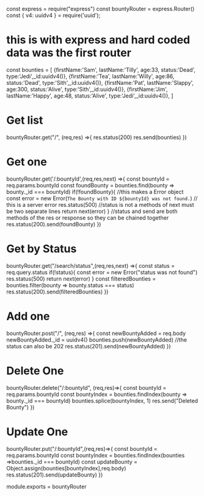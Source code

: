 const express = require("express")
const bountyRouter = express.Router()
const { v4: uuidv4 } = require('uuid');

# this is with express and hard coded data was the first router
 const bounties = [
     {firstName:'Sam', lastName:'Tilly', age:33, status:'Dead', type:'Jedi',_id:uuidv4()},
     {firstName:'Tea', lastName:'Willy', age:86, status:'Dead', type:'Sith',_id:uuidv4()},
    {firstName:'Pat', lastName:'Slappy', age:300, status:'Alive', type:'Sith',_id:uuidv4()},
    {firstName:'Jim', lastName:'Happy', age:48, status:'Alive', type:'Jedi',_id:uuidv4()},
 ]

 # Get list

bountyRouter.get("/", (req,res) =>{
    res.status(200)
    res.send(bounties) 
})

# Get one
bountyRouter.get('/:bountyId',(req,res,next) =>{
    const bountyId = req.params.bountyId
    const foundBounty = bounties.find(bounty => bounty._id === bountyId)
    if(!foundBounty){
        //this makes a Error object
        const error = new Error(`The Bounty with ID ${bountyId} was not found.`)
        // this is a server error
        res.status(500)
        //status is not a methods of next must be two separate lines
        return next(error)
    }
    //status and send are both methods of the res or response so they can be chained together
    res.status(200).send(foundBounty)
})
# Get by Status
bountyRouter.get("/search/status",(req,res,next) =>{
    const status = req.query.status
    if(!status){
        const error = new Error("status was not found")
        res.status(500)
        return next(error)
    }
    const filteredBounties = bounties.filter(bounty => bounty.status === status)
    res.status(200).send(filteredBounties)
})
# Add one 
bountyRouter.post("/", (req,res) =>{
    const newBountyAdded = req.body
    newBountyAdded._id = uuidv4()
    bounties.push(newBountyAdded)
    //the status can also be 202
    res.status(201).send(newBountyAdded)
})

# Delete One
bountyRouter.delete("/:bountyId", (req,res)=>{
    const bountyId = req.params.bountyId
    const bountyIndex = bounties.findIndex(bounty => bounty._id === bountyId)
    bounties.splice(bountyIndex, 1)
    res.send("Deleted Bounty")
})

# Update One
bountyRouter.put("/:bountyId",(req,res)=>{
    const bountyId =  req.params.bountyId
    const bountyIndex = bounties.findIndex(bounties =>bounties._id === bountyId)
    const updateBounty = Object.assign(bounties[bountyIndex],req.body)
    res.status(201).send(updateBounty)
})

module.exports = bountyRouter